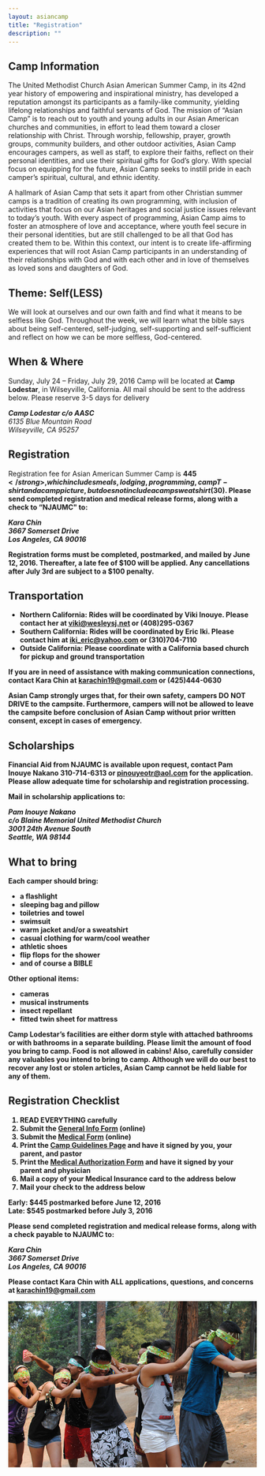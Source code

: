 ```yaml
---
layout: asiancamp
title: "Registration"
description: ""
---
```


## Camp Information
The United Methodist Church Asian American Summer Camp, in its 42nd year history of empowering and inspirational ministry, has developed a reputation amongst its participants as a family-like community, yielding lifelong relationships and faithful servants of God. The mission of “Asian Camp” is to reach out to youth and young adults in our Asian American churches and communities, in effort to lead them toward a closer relationship with Christ. Through worship, fellowship, prayer, growth groups, community builders, and other outdoor activities, Asian Camp encourages campers, as well as staff, to explore their faiths, reflect on their personal identities, and use their spiritual gifts for God’s glory. With special focus on equipping for the future, Asian Camp seeks to instill pride in each camper’s spiritual, cultural, and ethnic identity.

A hallmark of Asian Camp that sets it apart from other Christian summer camps is a tradition of creating its own programming, with inclusion of activities that focus on our Asian heritages and social justice issues relevant to today’s youth. With every aspect of programming, Asian Camp aims to foster an atmosphere of love and acceptance, where youth feel secure in their personal identities, but are still challenged to be all that God has created them to be. Within this context, our intent is to create life-affirming experiences that will root Asian Camp participants in an understanding of their relationships with God and with each other and in love of themselves as loved sons and daughters of God.

## Theme: Self(LESS)

We will look at ourselves and our own faith and find what it means to be selfless like God. Throughout the week, we will learn what the bible says about being self-centered, self-judging, self-supporting and self-sufficient and reflect on how we can be more selfless, God-centered.

## When & Where
Sunday, July 24 – Friday, July 29, 2016
Camp will be located at <strong>Camp Lodestar</strong>, in Wilseyville, California. All mail should be sent to the address below. Please reserve 3-5 days for delivery

<address>
  <strong>Camp Lodestar c/o AASC</strong><br>
  6135 Blue Mountain Road<br>
  Wilseyville, CA 95257<br>
</address>

## Registration

Registration fee for Asian American Summer Camp is
<strong>$445</strong>, which includes meals, lodging, programming, camp T-shirt and a camp picture, but does not include a camp sweatshirt ($30). Please send completed registration and medical release forms, along with a check to “<strong>NJAUMC</strong>" to:

<address>
  <strong>Kara Chin</strong><br>
  3667 Somerset Drive<br>
  Los Angeles, CA 90016<br>
</address>

Registration forms must be completed, postmarked, and mailed by <strong>June 12, 2016</strong>. Thereafter, <strong>a late fee of $100</strong> will be applied. Any cancellations after July 3rd are subject to a $100 penalty.

## Transportation

* <strong>Northern California</strong>: Rides will be coordinated by Viki Inouye. Please contact her at viki@wesleysj.net or (408)295-0367
* <strong>Southern California</strong>: Rides will be coordinated by Eric Iki. Please contact him at iki_eric@yahoo.com or (310)704-7110
* <strong>Outside California</strong>: Please coordinate with a California based church for pickup and ground transportation

If you are in need of assistance with making communication connections, contact Kara Chin at karachin19@gmail.com or (425)444-0630

Asian Camp strongly urges that, for their own safety, campers DO NOT DRIVE to the campsite. Furthermore, campers will not be allowed to leave the campsite before conclusion of Asian Camp without prior written consent, except in cases of emergency. 

## Scholarships

Financial Aid from NJAUMC is available upon request, contact Pam Inouye Nakano 310-714-6313 or pinouyeotr@aol.com for the application. Please allow adequate time for scholarship and registration processing. 

Mail in scholarship applications to: 

<address>
  <strong>Pam Inouye Nakano</strong><br>
  c/o Blaine Memorial United Methodist Church<br>
  3001 24th Avenue South <br>
  Seattle, WA 98144<br>
</address>

## What to bring
Each camper should bring:

* a flashlight
* sleeping bag and pillow
* toiletries and towel
* swimsuit
* warm jacket and/or a sweatshirt
* casual clothing for warm/cool weather
* athletic shoes
* flip flops for the shower
* and of course a BIBLE

Other optional items:

* cameras
* musical instruments
* insect repellant
* fitted twin sheet for mattress

Camp Lodestar’s facilities are either dorm style with attached bathrooms or with bathrooms in a separate building. Please limit the amount of food you bring to camp. Food is not allowed in cabins! Also, carefully consider any valuables you intend to bring to camp. Although we will do our best to recover any lost or stolen articles, Asian Camp cannot be held liable for any of them.

## Registration Checklist

1. READ EVERYTHING carefully
2. Submit the <a href="https://goo.gl/Ojb332" target="_blank">General Info Form</a> (online)
3. Submit the <a href="https://goo.gl/W5M55d" target="_blank">Medical Form</a> (online)
4. Print the <a href="/assets/docs/ACCampGuidelines2016.pdf" target="_blank">Camp Guidelines Page</a> and have it signed by you, your parent, and pastor
5.  Print the <a href="/assets/docs/ACMedicalAuthorizationForm2016.pdf" target="_blank">Medical Authorization Form</a> and have it signed by your parent and physician
6. Mail a copy of your Medical Insurance card to the address below
7.  Mail your check to the address below 

Early:  $445 postmarked before June 12, 2016<br>
Late: $545 postmarked before July 3, 2016

Please send completed registration and medical release forms, along with a check payable to <strong>NJAUMC</strong> to:

<address>
  <strong>Kara Chin</strong><br>
  3667 Somerset Drive<br>
  Los Angeles, CA 90016<br>
</address>

Please contact Kara Chin with ALL applications, questions, and concerns at karachin19@gmail.com

<img class="img-rounded" src="/assets/img/asiancamp/Registration.jpg">
